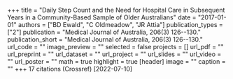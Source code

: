 +++
title = "Daily Step Count and the Need for Hospital Care in Subsequent Years in a Community-Based Sample of Older Australians"
date = "2017-01-01"
authors = ["BD Ewald", "C Oldmeadow", "JR Attia"]
publication_types = ["2"]
publication = "Medical Journal of Australia, 206(3) 126--130."
publication_short = "Medical Journal of Australia, 206(3) 126--130."
url_code = ""
image_preview = ""
selected = false
projects = []
url_pdf = ""
url_preprint = ""
url_dataset = ""
url_project = ""
url_slides = ""
url_video = ""
url_poster = ""
math = true
highlight = true
[header]
image = ""
caption = ""
+++
17 citations (Crossref) [2022-07-10]
